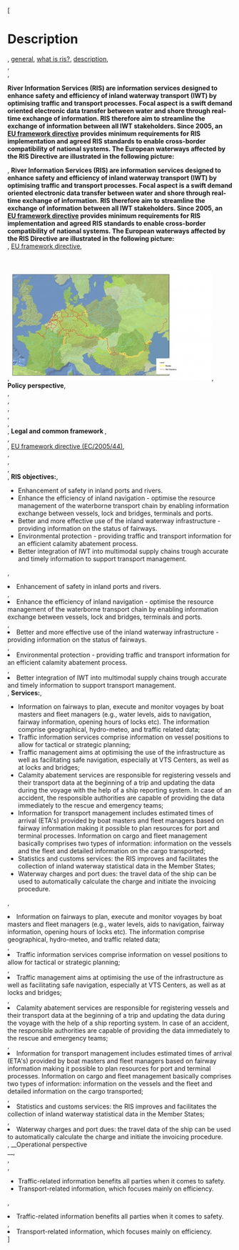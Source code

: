 [

# Description

, <a href="http://www.ris.eu/general" style="text-transform:lowercase;">General</a>, <a href="http://www.ris.eu/general/what_is_ris_" style="text-transform:lowercase;">What is RIS?</a>, <a href="http://www.ris.eu/general/what_is_ris_/description" style="text-transform:lowercase;">Description</a>,   
,   
, 

<strong>River Information Services (RIS) are information services designed to enhance safety and efficiency of inland waterway transport (IWT) by optimising traffic and transport processes. Focal aspect is a swift demand oriented electronic data transfer between water and shore through real-time exchange of information. RIS therefore aim to streamline the exchange of information between all IWT stakeholders. Since 2005, an <a href="http://www.ris.eu/library/legislation">EU framework directive</a>&nbsp;provides minimum requirements for RIS implementation and agreed RIS standards to enable cross-border compatibility of national systems. The European waterways affected by the RIS Directive are illustrated in the following picture:<br type="_moz"/></strong>

, <strong>River Information Services (RIS) are information services designed to enhance safety and efficiency of inland waterway transport (IWT) by optimising traffic and transport processes. Focal aspect is a swift demand oriented electronic data transfer between water and shore through real-time exchange of information. RIS therefore aim to streamline the exchange of information between all IWT stakeholders. Since 2005, an <a href="http://www.ris.eu/library/legislation">EU framework directive</a>&nbsp;provides minimum requirements for RIS implementation and agreed RIS standards to enable cross-border compatibility of national systems. The European waterways affected by the RIS Directive are illustrated in the following picture:<br type="_moz"/></strong>, [EU framework directive](http://www.ris.eu/library/legislation), 

<br type="_moz"/>

, ![](docs/Image/329/thumb_450x-_ris_directive_coverage.jpg), __Policy perspective__,   
,   
,   
,   
,   
,   
, __Legal and common framework&nbsp;__,   
,   
, [EU framework directive (EC/2005/44)](http://www.ris.eu/library/legislation),   
,   
,   
,   
, __RIS objectives:__, 

*   Enhancement of safety in inland ports and rivers.
*   Enhance the efficiency of inland navigation - optimise the resource management of the waterborne transport chain by enabling information exchange between vessels, lock and bridges, terminals and ports.
*   Better and more effective use of the inland waterway infrastructure - providing information on the status of fairways.
*   Environmental protection - providing traffic and transport information for an efficient calamity abatement process.
*   Better integration of IWT into multimodal supply chains trough accurate and timely information to support transport management.

, <li>Enhancement of safety in inland ports and rivers.</li>, <li>Enhance the efficiency of inland navigation - optimise the resource management of the waterborne transport chain by enabling information exchange between vessels, lock and bridges, terminals and ports.</li>, <li>Better and more effective use of the inland waterway infrastructure - providing information on the status of fairways.</li>, <li>Environmental protection - providing traffic and transport information for an efficient calamity abatement process.</li>, <li>Better integration of IWT into multimodal supply chains trough accurate and timely information to support transport management.</li>, __Services:__, 

*   Information on fairways to plan, execute and monitor voyages by boat masters and fleet managers (e.g., water levels, aids to navigation, fairway information, opening hours of locks etc). The information comprise geographical, hydro-meteo, and traffic related data;
*   Traffic information services comprise information on vessel positions to allow for tactical or strategic planning;
*   Traffic management aims at optimising the use of the infrastructure as well as facilitating safe navigation, especially at VTS Centers, as well as at locks and bridges;
*   Calamity abatement services are responsible for registering vessels and their transport data at the beginning of a trip and updating the data during the voyage with the help of a ship reporting system. In case of an accident, the responsible authorities are capable of providing the data immediately to the rescue and emergency teams;
*   Information for transport management includes estimated times of arrival (ETA's) provided by boat masters and fleet managers based on fairway information making it possible to plan resources for port and terminal processes. Information on cargo and fleet management basically comprises two types of information: information on the vessels and the fleet and detailed information on the cargo transported;
*   Statistics and customs services: the RIS improves and facilitates the collection of inland waterway statistical data in the Member States;
*   Waterway charges and port dues: the travel data of the ship can be used to automatically calculate the charge and initiate the invoicing procedure.

, <li>Information on fairways to plan, execute and monitor voyages by boat masters and fleet managers (e.g., water levels, aids to navigation, fairway information, opening hours of locks etc). The information comprise geographical, hydro-meteo, and traffic related data;</li>, <li>Traffic information services comprise information on vessel positions to allow for tactical or strategic planning;</li>, <li>Traffic management aims at optimising the use of the infrastructure as well as facilitating safe navigation, especially at VTS Centers, as well as at locks and bridges;</li>, <li>Calamity abatement services are responsible for registering vessels and their transport data at the beginning of a trip and updating the data during the voyage with the help of a ship reporting system. In case of an accident, the responsible authorities are capable of providing the data immediately to the rescue and emergency teams;</li>, <li>Information for transport management includes estimated times of arrival (ETA's) provided by boat masters and fleet managers based on fairway information making it possible to plan resources for port and terminal processes. Information on cargo and fleet management basically comprises two types of information: information on the vessels and the fleet and detailed information on the cargo transported;</li>, <li>Statistics and customs services: the RIS improves and facilitates the collection of inland waterway statistical data in the Member States;</li>, <li>Waterway charges and port dues: the travel data of the ship can be used to automatically calculate the charge and initiate the invoicing procedure.</li>, __Operational perspective  
__,   
,   
, 

*   Traffic-related information benefits all parties when it comes to safety.
*   Transport-related information, which focuses mainly on efficiency.

, <li>Traffic-related information benefits all parties when it comes to safety.</li>, <li>Transport-related information, which focuses mainly on efficiency.</li>]